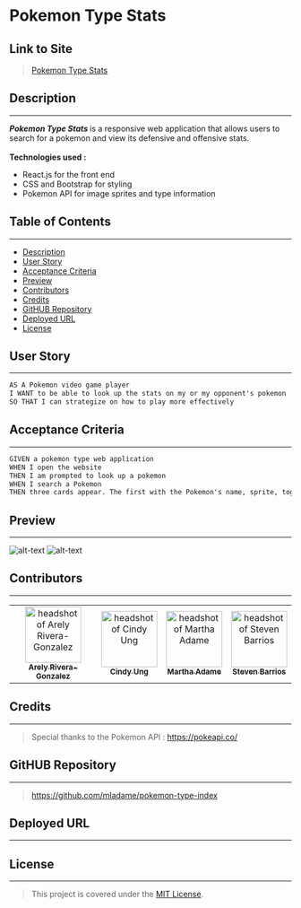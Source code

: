 # Pokemon Type Stats

## Link to Site 

> [Pokemon Type Stats]()
## Description
---

<b><i>Pokemon Type Stats </i> </b> is a responsive web application that allows users to search for a pokemon and view its defensive and offensive stats. 
<br> <br> <b>Technologies used : </b>
<ul> 
<li> React.js for the front end
<li> CSS and Bootstrap for styling
<li> Pokemon API for image sprites and type information
</ul>

## Table of Contents 
---

- [Description](#description)
- [User Story](#user-story)
- [Acceptance Criteria](#acceptance-criteria)
- [Preview](#preview)
- [Contributors](#contributors)
- [Credits](#credits)
- [GitHUB Repository](#github-repository)
- [Deployed URL](#deployed-url)
- [License](#license)

## User Story

---

```md
AS A Pokemon video game player 
I WANT to be able to look up the stats on my or my opponent's pokemon
SO THAT I can strategize on how to play more effectively 
```

## Acceptance Criteria

---

```md
GIVEN a pokemon type web application
WHEN I open the website
THEN I am prompted to look up a pokemon
WHEN I search a Pokemon
THEN three cards appear. The first with the Pokemon's name, sprite, toggle to see its shiny sprite, and its type/types. The second shows what types it is offensive against. The last show what it is defensive against. 

```

## Preview
---
![alt-text](../pokemon-type-index/img/wooper.png)
![alt-text](../pokemon-type-index/img/shinywooper.png)

## Contributors
---

<table>
  <tr>
    <td align="center"><a href="https://github.com/a-riveragonzalez"><img src="https://avatars.githubusercontent.com/u/98569252?v=4" width="100px;" alt="headshot of Arely Rivera-Gonzalez"/><br /><sub><b>Arely Rivera-Gonzalez</b></sub></td>
    <td align="center"><a href="https://github.com/cindyung56"><img src="https://avatars.githubusercontent.com/u/92277668?v=4" width="100px;" alt="headshot of Cindy Ung"/><br /><sub><b>Cindy Ung</b></sub></td>
    <td align="center"><a href="https://github.com/mladame"><img src="https://avatars.githubusercontent.com/u/110636032?v=4" width="100px;" alt="headshot of Martha Adame"/><br /><sub><b>Martha Adame</b></sub></td>
    <td align="center"><a href="https://github.com/Proper-Stevo"><img src="https://avatars.githubusercontent.com/u/83041959?v=4" width="100px;" alt="headshot of Steven Barrios"/><br /><sub><b>Steven Barrios</b></sub></td>
  </tr>
</table>

## Credits
---
> Special thanks to the Pokemon API : https://pokeapi.co/

## GitHUB Repository
---
> https://github.com/mladame/pokemon-type-index
## Deployed URL
---
> 
## License
---

> This project is covered under the [MIT License](https://opensource.org/licenses/MIT).

